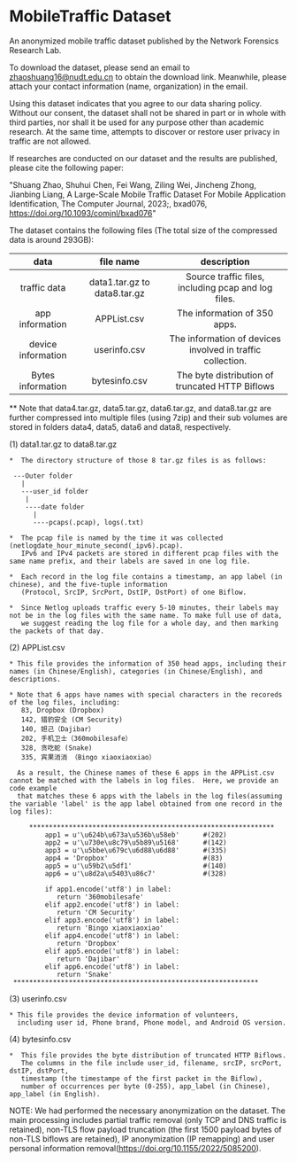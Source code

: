 # MobileTraffic Dataset
An anonymized mobile traffic dataset published by the Network Forensics Research Lab.

To download the dataset, please send an email to zhaoshuang16@nudt.edu.cn to obtain the download link. Meanwhile, please attach your contact information 
(name, organization) in the email.

Using this dataset indicates that you agree to our data sharing policy. Without our consent, the dataset shall not be shared in part or in whole with 
third parties, nor shall it be used for any purpose other than academic research. At the same time, attempts to discover or restore user privacy in 
traffic are not allowed.

If researches are conducted on our dataset and the results are published, please cite the following paper:

"Shuang Zhao, Shuhui Chen, Fei Wang, Ziling Wei, Jincheng Zhong, Jianbing Liang, A Large-Scale Mobile Traffic Dataset For Mobile Application Identification, The Computer Journal, 2023;, bxad076, https://doi.org/10.1093/comjnl/bxad076"

The dataset contains the following files (The total size of the compressed data is around 293GB):


|        data        |          file name           |                        description                         |
| :----------------: | :--------------------------: | :--------------------------------------------------------: |
|    traffic data    | data1.tar.gz to data8.tar.gz |     Source traffic files, including pcap and log files.     |
|  app information   |         APPList.csv          |                The information of 350 apps.                |
| device information |        userinfo.csv          | The information of devices involved in traffic collection. |
| Bytes information  |        bytesinfo.csv         |      The byte distribution of truncated HTTP Biflows       |

** Note that data4.tar.gz, data5.tar.gz, data6.tar.gz, and data8.tar.gz are further compressed into multiple files (using 7zip) and their sub volumes are stored in folders data4, data5, data6 and data8, respectively.

(1) data1.tar.gz to data8.tar.gz
   
    *  The directory structure of those 8 tar.gz files is as follows:

     ---Outer folder
       |
       ---user_id folder
        |
        ----date folder
          |
          ----pcaps(.pcap), logs(.txt)

    *  The pcap file is named by the time it was collected (netlogdate_hour_minute_second(_ipv6).pcap). 
       IPv6 and IPv4 packets are stored in different pcap files with the same name prefix, and their labels are saved in one log file. 

    *  Each record in the log file contains a timestamp, an app label (in chinese), and the five-tuple information
       (Protocol, SrcIP, SrcPort, DstIP, DstPort) of one Biflow.

    *  Since Netlog uploads traffic every 5-10 minutes, their labels may not be in the log files with the same name. To make full use of data, 
       we suggest reading the log file for a whole day, and then marking the packets of that day.


(2) APPList.csv
    
    * This file provides the information of 350 head apps, including their names (in Chinese/English), categories (in Chinese/English), and descriptions.

    * Note that 6 apps have names with special characters in the recoreds of the log files, including:
       83, Dropbox (Dropbox)
       142, 猎豹安全 (CM Security)
       140, 妲己（Dajibar）
       202, 手机卫士（360mobilesafe）
       328, 贪吃蛇 (Snake)
       335, 宾果消消 （Bingo xiaoxiaoxiao）
       
      As a result, the Chinese names of these 6 apps in the APPList.csv cannot be matched with the labels in log files.  Here, we provide an code example 
      that matches these 6 apps with the labels in the log files(assuming the variable 'label' is the app label obtained from one record in the log files):

         **************************************************************
		     app1 = u'\u624b\u673a\u536b\u58eb'      #(202)
		     app2 = u'\u730e\u8c79\u5b89\u5168'      #(142)
		     app3 = u'\u5bbe\u679c\u6d88\u6d88'      #(335)
		     app4 = 'Dropbox'                        #(83)
		     app5 = u'\u59b2\u5df1'                  #(140)
		     app6 = u'\u8d2a\u5403\u86c7'            #(328)

		     if app1.encode('utf8') in label:
		     	return '360mobilesafe'
		     elif app2.encode('utf8') in label:
		     	return 'CM Security'
		     elif app3.encode('utf8') in label:
		     	return 'Bingo xiaoxiaoxiao'
		     elif app4.encode('utf8') in label:
		     	return 'Dropbox'
		     elif app5.encode('utf8') in label:
		     	return 'Dajibar'
		     elif app6.encode('utf8') in label:
		     	return 'Snake'
	 **************************************************************


(3) userinfo.csv
    
    * This file provides the device information of volunteers, 
      including user id, Phone brand, Phone model, and Android OS version.  


(4) bytesinfo.csv

    *  This file provides the byte distribution of truncated HTTP Biflows. 
       The columns in the file include user_id, filename, srcIP, srcPort, dstIP, dstPort, 
       timestamp (the timestampe of the first packet in the Biflow), 
       number of occurrences per byte (0-255), app_label (in Chinese), app_label (in English). 
       
NOTE: We had performed the necessary anonymization on the dataset. The main processing includes partial traffic removal (only TCP and DNS traffic is retained), non-TLS flow payload truncation (the first 1500 payload bytes of non-TLS biflows are retained), IP anonymization (IP remapping) and user personal information removal(https://doi.org/10.1155/2022/5085200).
